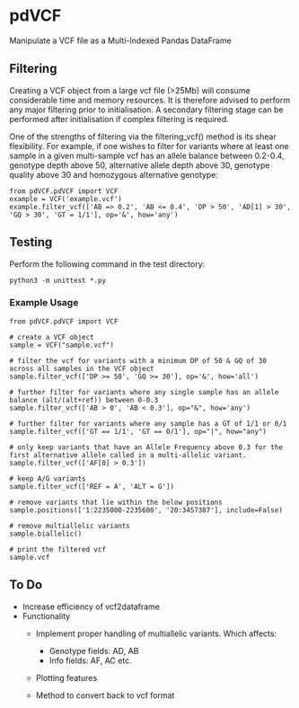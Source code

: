 # pdVCF
Manipulate a VCF file as a Multi-Indexed Pandas DataFrame

## Filtering
Creating a VCF object from a large vcf file (>25Mb) will consume considerable time and memory resources. It is therefore advised to perform any major filtering prior to initialisation. A secondary filtering stage can be performed after initialisation if complex filtering is required.

One of the strengths of filtering via the filtering_vcf() method is its shear flexibility. For example, if one wishes to filter for variants where at least one sample in a given multi-sample vcf has an allele balance between 0.2-0.4, genotype depth above 50, alternative allele depth above 30, genotype quality above 30 and homozygous alternative genotype:

```python3
from pdVCF.pdVCF import VCF
example = VCF('example.vcf')
example.filter_vcf(['AB => 0.2', 'AB <= 0.4', 'DP > 50', 'AD[1] > 30', 'GQ > 30', 'GT = 1/1'], op='&', how='any')
```

## Testing
Perform the following command in the test directory:
```python3
python3 -m unittest *.py
```

### Example Usage
```python3
from pdVCF.pdVCF import VCF

# create a VCF object 
sample = VCF("sample.vcf")

# filter the vcf for variants with a minimum DP of 50 & GQ of 30 across all samples in the VCF object
sample.filter_vcf(['DP >= 50', 'GQ >= 30'], op='&', how='all')

# further filter for variants where any single sample has an allele balance (alt/(alt+ref)) between 0-0.3 
sample.filter_vcf(['AB > 0', 'AB < 0.3'], op="&", how='any')

# further filter for variants where any sample has a GT of 1/1 or 0/1
sample.filter_vcf(['GT == 1/1', 'GT == 0/1'], op="|", how="any")

# only keep variants that have an Allele Frequency above 0.3 for the first alternative allele called in a multi-allelic variant.
sample.filter_vcf(['AF[0] > 0.3'])

# keep A/G variants
sample.filter_vcf(['REF = A', 'ALT = G'])

# remove variants that lie within the below positions
sample.positions(['1:2235000-2235600', '20:3457387'], include=False)

# remove multiallelic variants
sample.biallelic()

# print the filtered vcf
sample.vcf
```

## To Do
- Increase efficiency of vcf2dataframe
- Functionality
  - Implement proper handling of multiallelic variants. Which affects: 
    - Genotype fields: AD, AB
    - Info fields: AF, AC etc.

  - Plotting features 
  - Method to convert back to vcf format
